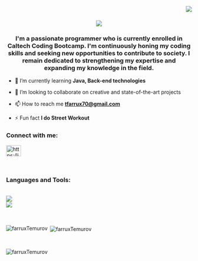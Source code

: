 <img align="right" src="https://visitor-badge.laobi.icu/badge?page_id=FarruxTemurov" />

<h1 align="center">
  <img src="https://readme-typing-svg.herokuapp.com/?front=Righteous&size=35&center=true&vCenter=true&width=500&height=70&duration=3500&lines=Welcome+to+my+Github+👋;I'm+Farrux+Temurov!;" />
</h1>

<h3 align="center">I'm a passionate programmer who is currently enrolled in Caltech Coding Bootcamp. I'm continuously honing my coding skills and seeking new opportunities to contribute to society. I remain dedicated to strengthening my expertise and expanding my knowledge in the field.</h3>

- 🌱 I’m currently learning **Java, Back-end technologies**
- 💞️ I’m looking to collaborate on creative and state-of-the-art projects

- 📫  How to reach me **tfarrux70@gmail.com**
- ⚡ Fun fact **I do Street Workout**


<h3 align="left">Connect with me:</h3>
<p align="left">
<a href="https://linkedin.com/in/farrux-temurov-10aa6a342/" target="blank"><img align="center" src="https://raw.githubusercontent.com/rahuldkjain/github-profile-readme-generator/master/src/images/icons/Social/linked-in-alt.svg" alt="https:/linkedin.com/in/farrux-temurov-10aa6a342/" height="30" width="40" /></a>
</p>

<br />

<h3 align="left">Languages and Tools:</h3>
<br />
<div align="left">
  <a href="https://skillicons.dev">
    <img src="https://skillicons.dev/icons?i=js,html,css,java,python&theme=dark" /> <br>
    <img src="https://skillicons.dev/icons?i=github,react,bootstrap,vscode,mysql,postman&theme=dark" /><br>
  </a>
</div>

<br />
<br />

<p><img align="left" src="https://github-readme-stats.vercel.app/api/top-langs?username=farruxTemurov&show_icons=true&locale=en&layout=compact" alt="farruxTemurov" /></p>

<p>&nbsp;<img align="center" src="https://github-readme-stats.vercel.app/api?username=farruxTemurov&show_icons=true&locale=en" alt="farruxTemurov" /></p>

<br />
<p><img align="center" src="https://github-readme-streak-stats.herokuapp.com/?user=farruxTemurov&" alt="farruxTemurov" /></p>
<br />
